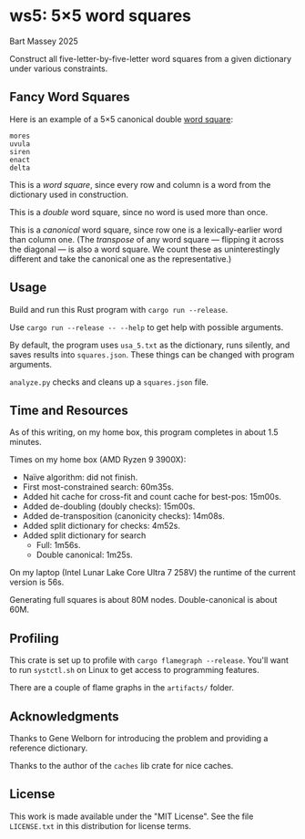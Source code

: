 # ws5: 5×5 word squares
Bart Massey 2025

Construct all five-letter-by-five-letter word squares from a
given dictionary under various constraints.

## Fancy Word Squares

Here is an example of a 5×5 canonical double [word
square](https://en.wikipedia.org/wiki/Word_square):

    mores
    uvula
    siren
    enact
    delta

This is a *word square*, since every row and column is a word
from the dictionary used in construction.

This is a *double* word square, since no word is used
more than once.

This is a *canonical* word square, since row one is a
lexically-earlier word than column one. (The *transpose* of
any word square — flipping it across the diagonal — is also
a word square. We count these as uninterestingly different
and take the canonical one as the representative.)

## Usage

Build and run this Rust program with `cargo run --release`.

Use `cargo run --release -- --help` to get help with
possible arguments.

By default, the program uses `usa_5.txt` as the dictionary,
runs silently, and saves results into `squares.json`. These
things can be changed with program arguments.

`analyze.py` checks and cleans up a `squares.json` file.

## Time and Resources

As of this writing, on my home box, this program completes
in about 1.5 minutes.

Times on my home box (AMD Ryzen 9 3900X):

* Naïve algorithm: did not finish.
* First most-constrained search: 60m35s.
* Added hit cache for cross-fit and count cache for
  best-pos: 15m00s.
* Added de-doubling (doubly checks): 15m00s.
* Added de-transposition (canonicity checks): 14m08s.
* Added split dictionary for checks: 4m52s.
* Added split dictionary for search
  * Full: 1m56s.
  * Double canonical: 1m25s.

On my laptop (Intel Lunar Lake Core Ultra 7 258V) the
runtime of the current version is 56s.

Generating full squares is about 80M nodes. Double-canonical
is about 60M.

## Profiling

This crate is set up to profile with `cargo flamegraph
--release`. You'll want to run `systctl.sh` on Linux to get
access to programming features.

There are a couple of flame graphs in the `artifacts/`
folder.

## Acknowledgments

Thanks to Gene Welborn for introducing the problem and
providing a reference dictionary.

Thanks to the author of the `caches` lib crate for nice
caches.

## License

This work is made available under the "MIT License". See the
file `LICENSE.txt` in this distribution for license terms.
